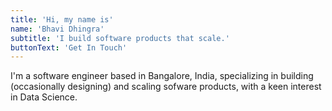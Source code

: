 ```yaml
---
title: 'Hi, my name is'
name: 'Bhavi Dhingra'
subtitle: 'I build software products that scale.'
buttonText: 'Get In Touch'
---
```


I'm a software engineer based in Bangalore, India, specializing in building (occasionally designing) and scaling sofware products, with a keen interest in Data Science.
